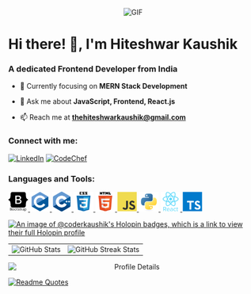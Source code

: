 <p align="center">
  <img src="https://user-images.githubusercontent.com/74038190/241765440-80728820-e06b-4f96-9c9e-9df46f0cc0a5.gif" alt="GIF" />
</p>

<h1>Hi there! 👋, I'm Hiteshwar Kaushik</h1>
<h3>A dedicated Frontend Developer from India</h3>

- 🌱 Currently focusing on **MERN Stack Development**

- 💬 Ask me about **JavaScript, Frontend, React.js**

- 📫 Reach me at **thehiteshwarkaushik@gmail.com**

<h3>Connect with me:</h3>
<p>
  <a href="https://www.linkedin.com/in/hiteshwar-kaushik-79202a248/?originalsubdomain=in" target="blank"><img src="https://raw.githubusercontent.com/rahuldkjain/github-profile-readme-generator/master/src/images/icons/Social/linked-in-alt.svg" alt="LinkedIn" height="30" width="40" /></a>
  <a href="https://www.codechef.com/users/codeforces07" target="blank"><img src="https://cdn.jsdelivr.net/npm/simple-icons@3.1.0/icons/codechef.svg" alt="CodeChef" height="30" width="40" /></a>
</p>

<h3>Languages and Tools:</h3>
<p>
  <a href="https://getbootstrap.com" target="_blank" rel="noreferrer"> <img src="https://raw.githubusercontent.com/devicons/devicon/master/icons/bootstrap/bootstrap-plain-wordmark.svg" alt="bootstrap" width="40" height="40"/> </a>
  <a href="https://www.cprogramming.com/" target="_blank" rel="noreferrer"> <img src="https://raw.githubusercontent.com/devicons/devicon/master/icons/c/c-original.svg" alt="c" width="40" height="40"/> </a>
  <a href="https://www.w3schools.com/cpp/" target="_blank" rel="noreferrer"> <img src="https://raw.githubusercontent.com/devicons/devicon/master/icons/cplusplus/cplusplus-original.svg" alt="cplusplus" width="40" height="40"/> </a>
  <a href="https://www.w3schools.com/css/" target="_blank" rel="noreferrer"> <img src="https://raw.githubusercontent.com/devicons/devicon/master/icons/css3/css3-original-wordmark.svg" alt="css3" width="40" height="40"/> </a>
  <a href="https://www.w3.org/html/" target="_blank" rel="noreferrer"> <img src="https://raw.githubusercontent.com/devicons/devicon/master/icons/html5/html5-original-wordmark.svg" alt="html5" width="40" height="40"/> </a>
  <a href="https://developer.mozilla.org/en-US/docs/Web/JavaScript" target="_blank" rel="noreferrer"> <img src="https://raw.githubusercontent.com/devicons/devicon/master/icons/javascript/javascript-original.svg" alt="javascript" width="40" height="40"/> </a>
  <a href="https://www.python.org" target="_blank" rel="noreferrer"> <img src="https://raw.githubusercontent.com/devicons/devicon/master/icons/python/python-original.svg" alt="python" width="40" height="40"/> </a>
  <a href="https://reactjs.org/" target="_blank" rel="noreferrer"> <img src="https://raw.githubusercontent.com/devicons/devicon/master/icons/react/react-original-wordmark.svg" alt="react" width="40" height="40"/> </a>
  <a href="https://www.typescriptlang.org/" target="_blank" rel="noreferrer"> <img src="https://raw.githubusercontent.com/devicons/devicon/master/icons/typescript/typescript-original.svg" alt="typescript" width="40" height="40"/> </a>
</p>

[![An image of @coderkaushik's Holopin badges, which is a link to view their full Holopin profile](https://holopin.me/coderkaushik)](https://holopin.io/@coderkaushik)

<table align="center">
  <tr>
    <td><img src="http://github-profile-summary-cards.vercel.app/api/cards/stats?username=coderkaushik&theme=default" alt="GitHub Stats" /></td>
    <td><img src="https://github-readme-streak-stats.herokuapp.com/?user=coderkaushik" alt="GitHub Streak Stats" /></td>
  </tr>
</table>

<p align="center">
  <img src="http://github-profile-summary-cards.vercel.app/api/cards/profile-details?username=coderkaushik&theme=default" alt="Profile Details" style="display: block; margin: 0 auto;" />
</p>

[![Readme Quotes](https://quotes-github-readme.vercel.app/api?type=horizontal&theme=dark)](https://github.com/piyushsuthar/github-readme-quotes)
